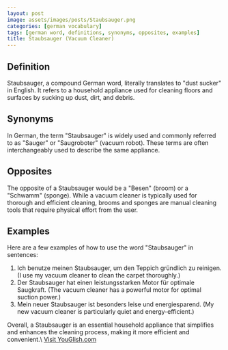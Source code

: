 ```yaml
---
layout: post
image: assets/images/posts/Staubsauger.png
categories: [german vocabulary]
tags: [german word, definitions, synonyms, opposites, examples]
title: Staubsauger (Vacuum Cleaner)
---
```


## Definition

Staubsauger, a compound German word, literally translates to "dust sucker" in English. It refers to a household appliance used for cleaning floors and surfaces by sucking up dust, dirt, and debris.

## Synonyms

In German, the term "Staubsauger" is widely used and commonly referred to as "Sauger" or "Saugroboter" (vacuum robot). These terms are often interchangeably used to describe the same appliance.

## Opposites

The opposite of a Staubsauger would be a "Besen" (broom) or a "Schwamm" (sponge). While a vacuum cleaner is typically used for thorough and efficient cleaning, brooms and sponges are manual cleaning tools that require physical effort from the user.

## Examples

Here are a few examples of how to use the word "Staubsauger" in sentences:

1. Ich benutze meinen Staubsauger, um den Teppich gründlich zu reinigen. (I use my vacuum cleaner to clean the carpet thoroughly.)
2. Der Staubsauger hat einen leistungsstarken Motor für optimale Saugkraft. (The vacuum cleaner has a powerful motor for optimal suction power.)
3. Mein neuer Staubsauger ist besonders leise und energiesparend. (My new vacuum cleaner is particularly quiet and energy-efficient.)

Overall, a Staubsauger is an essential household appliance that simplifies and enhances the cleaning process, making it more efficient and convenient.\ <a id="yg-widget-0" class="youglish-widget" data-query="Staubsauger" data-lang="german" data-components="8412" data-auto-start="0" data-bkg-color="theme_light" data-title="How%20to%20pronounce%20Staubsauger%20in%20German"  rel="nofollow" href="https://youglish.com">Visit YouGlish.com</a><script async src="https://youglish.com/public/emb/widget.js" charset="utf-8"></script>